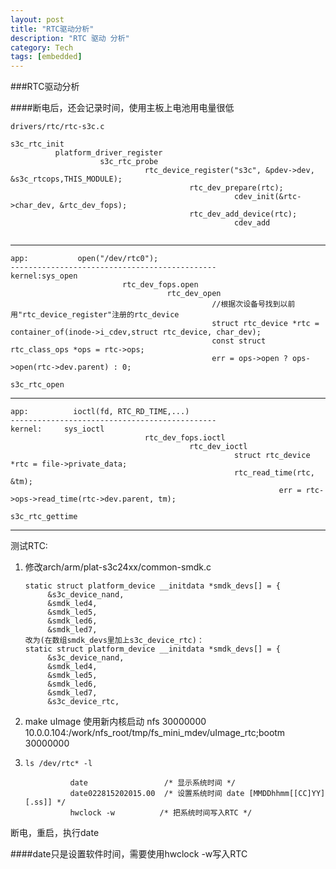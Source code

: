 ```yaml
---
layout: post
title: "RTC驱动分析"
description: "RTC 驱动 分析"
category: Tech
tags: [embedded]
---
```


###RTC驱动分析

####断电后，还会记录时间，使用主板上电池用电量很低

```
drivers/rtc/rtc-s3c.c

s3c_rtc_init
          platform_driver_register
                    s3c_rtc_probe
                              rtc_device_register("s3c", &pdev->dev, &s3c_rtcops,THIS_MODULE);
                                        rtc_dev_prepare(rtc);
                                                  cdev_init(&rtc->char_dev, &rtc_dev_fops);
                                        rtc_dev_add_device(rtc);
                                                  cdev_add
                                                 
```

---

```                                                 
app:           open("/dev/rtc0");
----------------------------------------------
kernel:sys_open
                         rtc_dev_fops.open
                                   rtc_dev_open
                                             //根据次设备号找到以前用"rtc_device_register"注册的rtc_device
                                             struct rtc_device *rtc = container_of(inode->i_cdev,struct rtc_device, char_dev);
                                             const struct rtc_class_ops *ops = rtc->ops;
                                             err = ops->open ? ops->open(rtc->dev.parent) : 0;
                                                                                                                   s3c_rtc_open
```

---

```                                            
app:          ioctl(fd, RTC_RD_TIME,...)
----------------------------------------------
kernel:     sys_ioctl
                              rtc_dev_fops.ioctl
                                        rtc_dev_ioctl
                                                  struct rtc_device *rtc = file->private_data;
                                                  rtc_read_time(rtc, &tm);
                                                            err = rtc->ops->read_time(rtc->dev.parent, tm);
                                                                                          s3c_rtc_gettime
```

---

测试RTC:

1. 修改arch/arm/plat-s3c24xx/common-smdk.c

    ```
    static struct platform_device __initdata *smdk_devs[] = {
         &s3c_device_nand,
         &smdk_led4,
         &smdk_led5,
         &smdk_led6,
         &smdk_led7,
    改为(在数组smdk_devs里加上s3c_device_rtc)：
    static struct platform_device __initdata *smdk_devs[] = {
         &s3c_device_nand,
         &smdk_led4,
         &smdk_led5,
         &smdk_led6,
         &smdk_led7,
         &s3c_device_rtc,
    ```
2. make uImage 使用新内核启动
nfs 30000000 10.0.0.104:/work/nfs_root/tmp/fs_mini_mdev/uImage_rtc;bootm 30000000                                            

3. `ls /dev/rtc* -l`

    ```
              date                 /* 显示系统时间 */
              date022815202015.00  /* 设置系统时间 date [MMDDhhmm[[CC]YY][.ss]] */
              hwclock -w          /* 把系统时间写入RTC */
    ```         

断电，重启，执行date
         
####date只是设置软件时间，需要使用hwclock -w写入RTC 